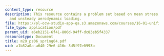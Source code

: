 ```yaml
---
content_type: resource
description: This resource contains a problem set based on mean stress, cyclic stress,
  and unsteady aerodynamic loading.
file: https://ol-ocw-studio-app-qa.s3.amazonaws.com/courses/16-01-unified-engineering-i-ii-iii-iv-fall-2005-spring-2006/a1b82a0aa64029e6416c3d5f97e0993b_m20_ps06_spring04.pdf
file_type: application/pdf
parent_uid: a6eb2151-6f41-806d-94ff-dc83eb5f4337
resourcetype: Document
title: m20_ps06_spring04.pdf
uid: a1b82a0a-a640-29e6-416c-3d5f97e0993b
---
```

